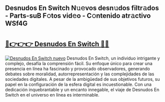 ## Desnudos En Switch N𝚞𝚎vos desn𝚞dos filtr𝚊dos - Parts-suB F𝚘tos vid𝚎o - C𝚘ntenido atr𝚊ctivo WSf4G

# <h2><a href="http://mb1ow9z.tromn.icu/?c=Desnudos+En+Switch">🔗👉👉👉 Desnudos En Switch 🔗🔗</a></h2>

[![Desnudos En Switch nuevo](https://i.imgur.com/pEAQMta.gif)](http://mb1ow9z.tromn.icu/?c=Desnudos+En+Switch)
Desnudos En Switch, un individuo intrigante y complejo, desafía la comprensión fácil. Su enfoque único para crear una presencia en línea ha fascinado y provocado observadores, generando debates sobre moralidad, autorrepresentación y las complejidades de las sociedades digitales. A pesar de la ambigüedad de sus objetivos futuros, su papel en la configuración de la esfera digital es incuestionable. Con una dedicación inquebrantable y un encanto innegable, el viaje de Desnudos En Switch en el universo en línea es interminable.
